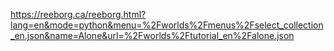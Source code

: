 https://reeborg.ca/reeborg.html?lang=en&mode=python&menu=%2Fworlds%2Fmenus%2Fselect_collection_en.json&name=Alone&url=%2Fworlds%2Ftutorial_en%2Falone.json